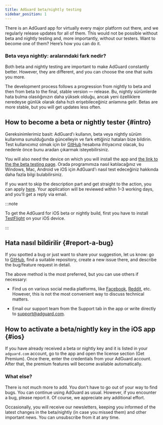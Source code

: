 ```yaml
---
title: AdGuard beta/nightly testing
sidebar_position: 1
---
```


There is an AdGuard app for virtually every major platform out there, and we regularly release updates for all of them. This would not be possible without beta and nightly testing and, more importantly, without our testers. Want to become one of them? Here’s how you can do it.

### Beta veya nightly: aralarındaki fark nedir?

Both beta and nightly testing are important to make AdGuard constantly better. However, they are different, and you can choose the one that suits you more.

The development process follows a progression from nightly to beta and then from beta to the final, stable version — release. Bu, nightly sürümlerde hata bulma olasılığınızın daha yüksek olduğu, ancak yeni özelliklere neredeyse günlük olarak daha hızlı erişebileceğiniz anlamına gelir. Betas are more stable, but you will get updates less often.

## How to become a beta or nightly tester {#intro}

Gereksinimlerimiz basit: AdGuard'ı kullanın, beta veya nightly sürüm kullanıma sunulduğunda güncelleyin ve fark ettiğiniz hataları bize bildirin. Test kullanıcımız olmak için bir [GitHub](https://github.com/) hesabına ihtiyacınız olacak, bu nedenle önce bunu aradan çıkarmak isteyebilirsiniz.

You will also need the device on which you will install the app and [the link to the the beta testing page](https://adguard.com/beta.html). Orada programımıza nasıl katılacağınız ve Windows, Mac, Android ve iOS için AdGuard'ı nasıl test edeceğiniz hakkında daha fazla bilgi bulabilirsiniz.

If you want to skip the description part and get straight to the action, you can apply [here](https://surveys.adguard.com/beta_testing_program/form.html). Your application will be reviewed within 1–3 working days, and you'll get a reply via email.

:::note

To get the AdGuard for iOS beta or nightly build, first you have to install [TestFlight](https://apps.apple.com/app/testflight/id899247664) on your iOS device.

:::

## Hata nasıl bildirilir {#report-a-bug}

If you spotted a bug or just want to share your suggestion, let us know: go to [GitHub](https://github.com/AdguardTeam/), find a suitable repository, create a new issue there, and describe the bug/feature request in detail.

The above method is the most preferred, but you can use others if necessary:

- Find us on various social media platforms, like [Facebook](https://www.facebook.com/AdguardEn/), [Reddit](https://www.reddit.com/r/Adguard/), etc. However, this is not the most convenient way to discuss technical matters.

- Email our support team from the Support tab in the app or write directly to [support@adguard.com](mailto:support@adguard.com).

## How to activate a beta/nightly key in the iOS app {#ios}

If you have already received a beta or nightly key and it is listed in your `adguard.com` account, go to the app and open the license section (Get Premium). Once there, enter the credentials from your AdGuard account. After that, the premium features will become available automatically.

### What else?

There is not much more to add. You don't have to go out of your way to find bugs. You can continue using AdGuard as usual. However, if you encounter a bug, please report it. Of course, we appreciate any additional effort.

Occasionally, you will receive our newsletters, keeping you informed of the latest changes in the beta/nightly (in case you missed them) and other important news. You can unsubscribe from it at any time.
